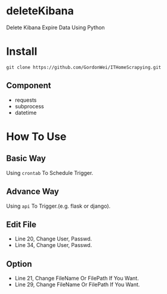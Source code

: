 # deleteKibana
Delete Kibana Expire Data Using Python

# Install 
```
git clone https://github.com/GordonWei/ITHomeScrapying.git
```
## Component
- requests
- subprocess
- datetime

# How To Use
## Basic Way
Using `crontab` To Schedule Trigger.

## Advance Way
Using `api` To Trigger.(e.g. flask or django).

## Edit File 
- Line 20, Change User, Passwd.
- Line 34, Change User, Passwd.
## Option
- Line 21, Change FileName Or FilePath If You Want.
- Line 29, Change FileName Or FilePath If You Want.
